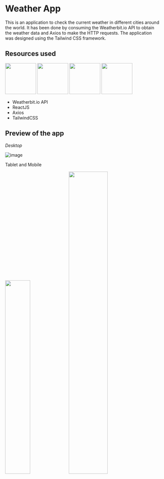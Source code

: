 # Weather App

This is an application to check the current weather in different cities around the world. It has been done by consuming the Weatherbit.io API to obtain the weather data and Axios to make the HTTP requests. The application was designed using the Tailwind CSS framework.

## Resources used
<img src="https://github.com/JDLSantos21/weather-app/assets/79732142/d9a2e23e-443d-4a41-96a7-afd49e489c2d" width='100px' /> <img src="https://github.com/JDLSantos21/weather-app/assets/79732142/cbfdb376-13f2-460c-9f36-e86c1ba5b60e" width='100px' /> <img src="https://github.com/JDLSantos21/weather-app/assets/79732142/f2bc566a-8fdf-49db-a622-d9bfdc9c9fe0" width='100px' /> <img src="https://github.com/JDLSantos21/weather-app/assets/79732142/ccaf4b8b-20a7-4fb3-a8d4-f34e1d3501c0" width='100px' />

- Weatherbit.io API
- ReactJS
- Axios
- TailwindCSS

## Preview of the app

*Desktop*

![image](https://github.com/JDLSantos21/weather-app/assets/79732142/206be036-2ce4-4c81-b369-64d32fa0862a)

Tablet and Mobile

<img src='https://github.com/JDLSantos21/weather-app/assets/79732142/0e114e49-04c7-421f-a525-c142706314db' width='40%'/> <img src='https://github.com/JDLSantos21/weather-app/assets/79732142/c6a80a09-6ed8-4bcf-8584-ba7530cdf9b3' width='50%' position='top'/>



